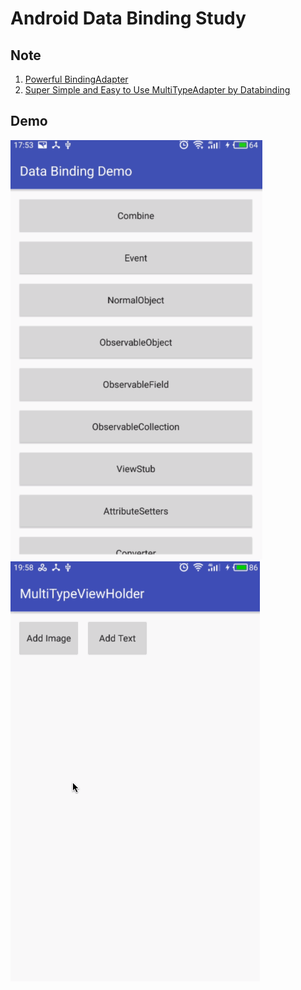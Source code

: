 # Android Data Binding Study

## Note

1. [Powerful BindingAdapter](./note/powerful-binding-adapter.md)
1. [Super Simple and Easy to Use MultiTypeAdapter by Databinding](./note/multi-type-adapter.md)

## Demo

![](./note/art/data_binding_demo.png) ![](./note/art/multi_type_adapter.gif)
